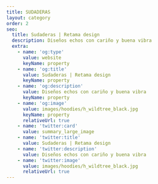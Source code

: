 ```yaml
---
title: SUDADERAS
layout: category
order: 2
seo:
  title: Sudaderas | Retama design
  description: Diseños echos con cariño y buena vibra
  extra:
    - name: 'og:type'
      value: website
      keyName: property
    - name: 'og:title'
      value: Sudaderas | Retama design
      keyName: property
    - name: 'og:description'
      value: Diseños echos con cariño y buena vibra
      keyName: property
    - name: 'og:image'
      value: images/hoodies/h_wildtree_black.jpg
      keyName: property
      relativeUrl: true
    - name: 'twitter:card'
      value: summary_large_image
    - name: 'twitter:title'
      value: Sudaderas | Retama design
    - name: 'twitter:description'
      value: Diseños echos con cariño y buena vibra
    - name: 'twitter:image'
      value: images/hoodies/h_wildtree_black.jpg
      relativeUrl: true
---
```

